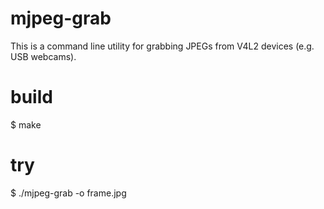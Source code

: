 mjpeg-grab
========

This is a command line utility for grabbing JPEGs from V4L2 devices (e.g. USB webcams).

build
======

$ make

try
====
$ ./mjpeg-grab -o frame.jpg
